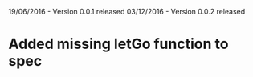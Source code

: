 19/06/2016 - Version 0.0.1 released
03/12/2016 - Version 0.0.2 released
# Added missing letGo function to spec
